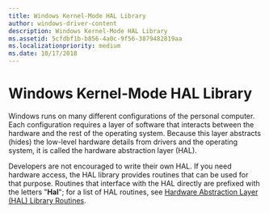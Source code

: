 ```yaml
---
title: Windows Kernel-Mode HAL Library
author: windows-driver-content
description: Windows Kernel-Mode HAL Library
ms.assetid: 5cfdbf1b-b856-4a0c-9f56-3879482819aa
ms.localizationpriority: medium
ms.date: 10/17/2018
---
```


# Windows Kernel-Mode HAL Library


Windows runs on many different configurations of the personal computer. Each configuration requires a layer of software that interacts between the hardware and the rest of the operating system. Because this layer abstracts (hides) the low-level hardware details from drivers and the operating system, it is called the hardware abstraction layer (HAL).

Developers are not encouraged to write their own HAL. If you need hardware access, the HAL library provides routines that can be used for that purpose. Routines that interface with the HAL directly are prefixed with the letters "**Hal**"; for a list of HAL routines, see [Hardware Abstraction Layer (HAL) Library Routines](https://msdn.microsoft.com/library/windows/hardware/ff546644).

 

 




